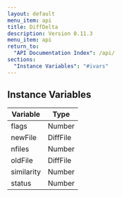 ```yaml
---
layout: default
menu_item: api
title: DiffDelta
description: Version 0.11.3
menu_item: api
return_to:
  "API Documentation Index": /api/
sections:
  "Instance Variables": "#ivars"
---
```


## <a name="ivars"></a>Instance Variables

| Variable | Type |
| --- | --- |
| <a name="flags"></a>flags | Number |
| <a name="newFile"></a>newFile | DiffFile |
| <a name="nfiles"></a>nfiles | Number |
| <a name="oldFile"></a>oldFile | DiffFile |
| <a name="similarity"></a>similarity | Number |
| <a name="status"></a>status | Number |

